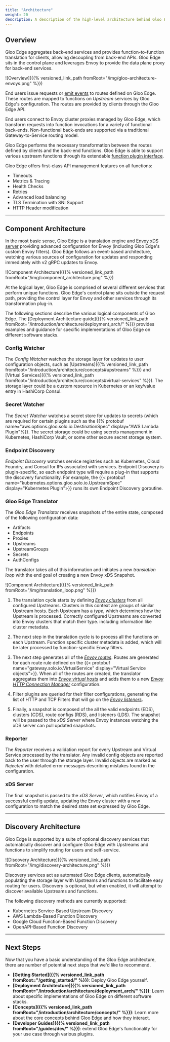 ```yaml
---
title: "Architecture"
weight: 20
description: A description of the high-level architecture behind Gloo Edge.
---
```


## Overview

Gloo Edge aggregates back-end services and provides function-to-function translation for clients, allowing decoupling from back-end APIs. Gloo Edge sits in the control plane and leverages Envoy to provide the data plane proxy for back-end services.

![Overview]({{% versioned_link_path fromRoot="/img/gloo-architecture-envoys.png" %}})

End users issue requests or [emit events](https://github.com/solo-io/gloo-sdk-go) to routes defined on Gloo Edge. These routes are mapped to functions on *Upstream* services by Gloo Edge's configuration. The routes are provided by clients through the Gloo Edge API.

End users connect to Envoy cluster proxies managed by Gloo Edge, which transform requests into function invocations for a variety of functional back-ends. Non-functional back-ends are supported via a traditional Gateway-to-Service routing model.

Gloo Edge performs the necessary transformation between the routes defined by clients and the back-end functions. Gloo Edge is able to support various upstream functions through its extendable [function plugin interface](https://github.com/solo-io/gloo/blob/master/projects/gloo/pkg/plugins/plugin_interface.go).

Gloo Edge offers first-class API management features on all functions:

* Timeouts
* Metrics & Tracing
* Health Checks
* Retries
* Advanced load balancing
* TLS Termination with SNI Support
* HTTP Header modification

---

## Component Architecture

In the most basic sense, Gloo Edge is a translation engine and [Envoy xDS server](https://www.envoyproxy.io/docs/envoy/latest/api-docs/xds_protocol) providing advanced configuration for Envoy (including Gloo Edge's custom Envoy filters). Gloo Edge follows an event-based architecture, watching various sources of configuration for updates and responding immediately with v2 gRPC updates to Envoy.

![Component Architecture]({{% versioned_link_path fromRoot="/img/component_architecture.png" %}})

At the logical layer, Gloo Edge is comprised of several different services that perform unique functions. Gloo Edge's control plane sits outside the request path, providing the control layer for Envoy and other services through its transformation plug-in.

The following sections describe the various logical components of Gloo Edge. The [Deployment Architecture guide]({{% versioned_link_path fromRoot="/introduction/architecture/deployment_arch/" %}}) provides examples and guidance for specific implementations of Gloo Edge on different software stacks.

### Config Watcher

The *Config Watcher* watches the storage layer for updates to user configuration objects, such as [Upstreams]({{% versioned_link_path fromRoot="/introduction/architecture/concepts#upstreams" %}}) and [Virtual Services]({{% versioned_link_path fromRoot="/introduction/architecture/concepts#virtual-services" %}}). The storage layer could be a custom resource in Kubernetes or an key/value entry in HashiCorp Consul.

### Secret Watcher

The *Secret Watcher* watches a secret store for updates to secrets (which are required for certain plugins such as the {{% protobuf name="aws.options.gloo.solo.io.DestinationSpec" display="AWS Lambda Plugin"%}}. The secret storage could be using secrets management in Kubernetes, HashiCorp Vault, or some other secure secret storage system.

### Endpoint Discovery

*Endpoint Discovery* watches service registries such as Kubernetes, Cloud Foundry, and Consul for IPs associated with services. Endpoint Discovery is plugin-specific, so each endpoint type will require a plug-in that supports the discovery functionality. For example, the {{< protobuf name="kubernetes.options.gloo.solo.io.UpstreamSpec" display="Kubernetes Plugin">}} runs its own Endpoint Discovery goroutine.

### Gloo Edge Translator

The *Gloo Edge Translator* receives snapshots of the entire state, composed of the following configuration data:

* Artifacts
* Endpoints
* Proxies
* Upstreams
* UpstreamGroups
* Secrets
* AuthConfigs

The translator takes all of this information and initiates a new *translation loop* with the end goal of creating a new Envoy xDS Snapshot.

![Component Architecture]({{% versioned_link_path fromRoot="/img/translation_loop.png" %}})

1. The translation cycle starts by defining *[Envoy clusters](https://www.envoyproxy.io/docs/envoy/v1.8.0/api-v1/cluster_manager/cluster)* from all configured Upstreams. Clusters in this context are groups of similar Upstream hosts. Each Upstream has a *type*, which determines how the Upstream is processed. Correctly configured Upstreams are converted into Envoy clusters that match their type. including information like cluster metadata.

1. The next step in the translation cycle is to process all the functions on each Upstream. Function specific cluster metadata is added, which will be later processed by function-specific Envoy filters.

1. The next step generates all of the *[Envoy routes](https://www.envoyproxy.io/docs/envoy/latest/api-v2/api/v2/route/route.proto.html?highlight=route)*. Routes are generated for each route rule defined on the {{< protobuf name="gateway.solo.io.VirtualService" display="Virtual Service objects">}}. When all of the routes are created, the translator aggregates them into *[Envoy virtual hosts](https://www.envoyproxy.io/docs/envoy/latest/api-v2/api/v2/route/route.proto#route-virtualhost)* and adds them to a new *[Envoy HTTP Connection Manager](https://www.envoyproxy.io/docs/envoy/v1.11.2/intro/arch_overview/http/http_connection_management.html#http-connection-management)* configuration.

1. Filter plugins are queried for their filter configurations, generating the list of HTTP and TCP Filters that will go on the *[Envoy listeners](https://www.envoyproxy.io/docs/envoy/latest/configuration/listeners/listeners)*.

1. Finally, a snapshot is composed of the all the valid endpoints (EDS), clusters (CDS), route configs (RDS), and listeners (LDS). The snapshot will be passed to the *xDS Server* where Envoy instances watching the xDS server can pull updated snapshots.

### Reporter

The *Reporter* receives a validation report for every Upstream and Virtual Service processed by the translator. Any invalid config objects are reported back to the user through the storage layer. Invalid objects are marked as *Rejected* with detailed error messages describing mistakes found in the configuration.

### xDS Server

The final snapshot is passed to the *xDS Server*, which notifies Envoy of a successful config update, updating the Envoy cluster with a new configuration to match the desired state set expressed by Gloo Edge.

--- 

## Discovery Architecture

Gloo Edge is supported by a suite of optional discovery services that automatically discover and configure Gloo Edge with Upstreams and functions to simplify routing for users and self-service.

![Discovery Architecture]({{% versioned_link_path fromRoot="/img/discovery-architecture.png" %}})

Discovery services act as automated Gloo Edge clients, automatically populating the storage layer with Upstreams and functions to facilitate easy routing for users. Discovery is optional, but when enabled, it will attempt to discover available Upstreams and functions.

The following discovery methods are currently supported:

* Kubernetes Service-Based Upstream Discovery
* AWS Lambda-Based Function Discovery
* Google Cloud Function-Based Function Discovery
* OpenAPI-Based Function Discovery

---

## Next Steps

Now that you have a basic understanding of the Gloo Edge architecture, there are number of potential next steps that we'd like to recommend.

* **[Getting Started]({{% versioned_link_path fromRoot="/getting_started/" %}})**: Deploy Gloo Edge yourself.
* **[Deployment Architecture]({{% versioned_link_path fromRoot="/introduction/architecture/deployment_arch/" %}})**: Learn about specific implementations of Gloo Edge on different software stacks.
* **[Concepts]({{% versioned_link_path fromRoot="/introduction/architecture/concepts/" %}})**: Learn more about the core concepts behind Gloo Edge and how they interact.
* **[Developer Guides]({{% versioned_link_path fromRoot="/guides/dev/" %}})**: extend Gloo Edge's functionality for your use case through various plugins.

